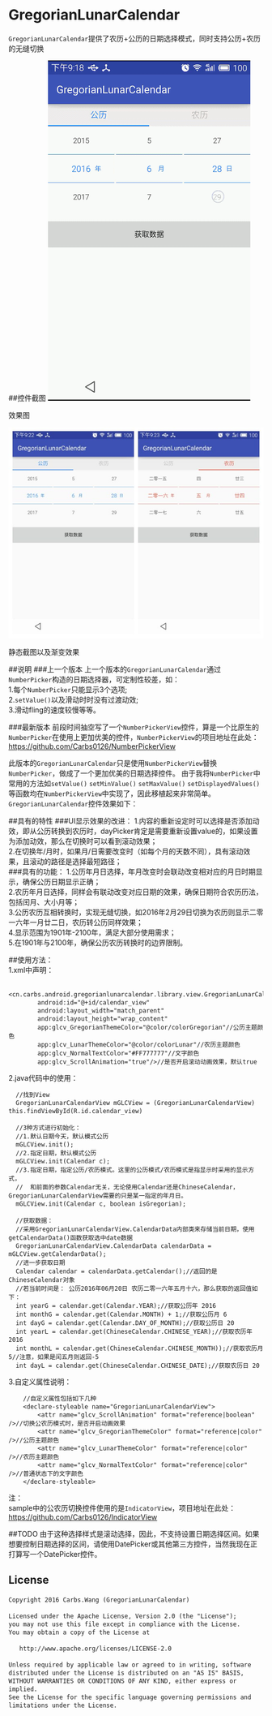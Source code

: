 # GregorianLunarCalendar
`GregorianLunarCalendar`提供了农历+公历的日期选择模式，同时支持公历+农历的无缝切换

##控件截图
![Example Image][1]<br>

效果图

![Example Image][2]<br>

静态截图以及渐变效果

##说明
###上一个版本
上一个版本的`GregorianLunarCalendar`通过`NumberPicker`构造的日期选择器，可定制性较差，如：<br>
1.每个`NumberPicker`只能显示3个选项;<br>
2.`setValue()`以及滑动时时没有过渡动效;<br>
3.滑动fling的速度较慢等等。<br>

###最新版本
前段时间抽空写了一个`NumberPickerView`控件，算是一个比原生的`NumberPicker`在使用上更加优美的控件，`NumberPickerView`的项目地址在此处：
https://github.com/Carbs0126/NumberPickerView<br>


此版本的`GregorianLunarCalendar`只是使用`NumberPickerView`替换`NumberPicker`，做成了一个更加优美的日期选择控件。
由于我将`NumberPicker`中常用的方法如`setValue()` `setMinValue()` `setMaxValue()` `setDisplayedValues()`等函数均在`NumberPickerView`中实现了，因此移植起来非常简单。
`GregorianLunarCalendar`控件效果如下：

##具有的特性
###UI显示效果的改进：
1.内容的重新设定时可以选择是否添加动效，即从公历转换到农历时，dayPicker肯定是需要重新设置value的，如果设置为添加动效，那么在切换时可以看到滚动效果；<br>
2.在切换年/月时，如果月/日需要改变时（如每个月的天数不同），具有滚动效果，且滚动的路径是选择最短路径；<br>
###具有的功能：
1.公历年月日选择，年月改变时会联动改变相对应的月日时期显示，确保公历日期显示正确；<br>
2.农历年月日选择，同样会有联动改变对应日期的效果，确保日期符合农历历法，包括闰月、大小月等；<br>
3.公历农历互相转换时，实现无缝切换，如2016年2月29日切换为农历则显示二零一六年一月廿二日，农历转公历同样效果；<br>
4.显示范围为1901年-2100年，满足大部分使用需求；<br>
5.在1901年与2100年，确保公历农历转换时的边界限制。<br>

##使用方法：<br>
1.xml中声明：
```
    <cn.carbs.android.gregorianlunarcalendar.library.view.GregorianLunarCalendarView
        android:id="@+id/calendar_view"
        android:layout_width="match_parent"
        android:layout_height="wrap_content"
        app:glcv_GregorianThemeColor="@color/colorGregorian"//公历主题颜色
        app:glcv_LunarThemeColor="@color/colorLunar"//农历主题颜色
        app:glcv_NormalTextColor="#FF777777"//文字颜色
        app:glcv_ScrollAnimation="true"/>//是否开启滚动动画效果，默认true
```
2.java代码中的使用：
```
  //找到View
  GregorianLunarCalendarView mGLCView = (GregorianLunarCalendarView) this.findViewById(R.id.calendar_view)
  
  //3种方式进行初始化：
  //1.默认日期今天，默认模式公历
  mGLCView.init();
  //2.指定日期，默认模式公历
  mGLCView.init(Calendar c);
  //3.指定日期，指定公历/农历模式。这里的公历模式/农历模式是指显示时采用的显示方式，
  //  和前面的参数Calendar无关，无论使用Calendar还是ChineseCalendar，GregorianLunarCalendarView需要的只是某一指定的年月日。
  mGLCView.init(Calendar c, boolean isGregorian);
  
  //获取数据：
  //采用GregorianLunarCalendarView.CalendarData内部类来存储当前日期，使用getCalendarData()函数获取选中date数据
  GregorianLunarCalendarView.CalendarData calendarData = mGLCView.getCalendarData();
  //进一步获取日期
  Calendar calendar = calendarData.getCalendar();//返回的是ChineseCalendar对象
  //若当前时间是： 公历2016年06月20日 农历二零一六年五月十六，那么获取的返回值如下：
  int yearG = calendar.get(Calendar.YEAR);//获取公历年 2016
  int monthG = calendar.get(Calendar.MONTH) + 1;//获取公历月 6
  int dayG = calendar.get(Calendar.DAY_OF_MONTH);//获取公历日 20
  int yearL = calendar.get(ChineseCalendar.CHINESE_YEAR);//获取农历年 2016
  int monthL = calendar.get(ChineseCalendar.CHINESE_MONTH));//获取农历月 5//注意，如果是闰五月则返回-5
  int dayL = calendar.get(ChineseCalendar.CHINESE_DATE);//获取农历日 20
```
3.自定义属性说明：
```
    //自定义属性包括如下几种
    <declare-styleable name="GregorianLunarCalendarView">
        <attr name="glcv_ScrollAnimation" format="reference|boolean" />//切换公农历模式时，是否开启动画效果
        <attr name="glcv_GregorianThemeColor" format="reference|color" />//公历主题颜色
        <attr name="glcv_LunarThemeColor" format="reference|color" />//农历主题颜色
        <attr name="glcv_NormalTextColor" format="reference|color" />//普通状态下的文字颜色
    </declare-styleable>
```
注：<br>
sample中的公农历切换控件使用的是`IndicatorView`，项目地址在此处：
https://github.com/Carbs0126/IndicatorView

##TODO
由于这种选择样式是滚动选择，因此，不支持设置日期选择区间。如果想要控制日期选择的区间，请使用DatePicker或其他第三方控件，当然我现在正打算写一个DatePicker控件。

## License

    Copyright 2016 Carbs.Wang (GregorianLunarCalendar)

    Licensed under the Apache License, Version 2.0 (the "License");
    you may not use this file except in compliance with the License.
    You may obtain a copy of the License at

       http://www.apache.org/licenses/LICENSE-2.0

    Unless required by applicable law or agreed to in writing, software
    distributed under the License is distributed on an "AS IS" BASIS,
    WITHOUT WARRANTIES OR CONDITIONS OF ANY KIND, either express or implied.
    See the License for the specific language governing permissions and
    limitations under the License.


[1]: https://github.com/Carbs0126/Screenshot/blob/master/gregorian.gif
[2]: https://github.com/Carbs0126/Screenshot/blob/master/gregorian.jpg
